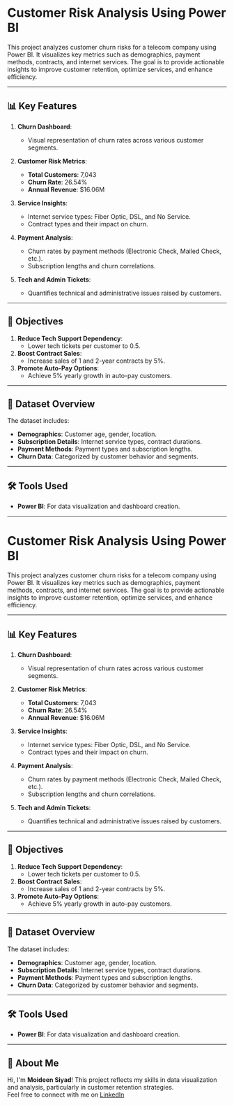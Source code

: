 # Customer Risk Analysis Using Power BI

This project analyzes customer churn risks for a telecom company using Power BI. It visualizes key metrics such as demographics, payment methods, contracts, and internet services. The goal is to provide actionable insights to improve customer retention, optimize services, and enhance efficiency.

---

## 📊 Key Features

1. **Churn Dashboard**:
   - Visual representation of churn rates across various customer segments.

2. **Customer Risk Metrics**:
   - **Total Customers**: 7,043
   - **Churn Rate**: 26.54%
   - **Annual Revenue**: $16.06M

3. **Service Insights**:
   - Internet service types: Fiber Optic, DSL, and No Service.
   - Contract types and their impact on churn.

4. **Payment Analysis**:
   - Churn rates by payment methods (Electronic Check, Mailed Check, etc.).
   - Subscription lengths and churn correlations.

5. **Tech and Admin Tickets**:
   - Quantifies technical and administrative issues raised by customers.

---

## 🎯 Objectives

1. **Reduce Tech Support Dependency**:
   - Lower tech tickets per customer to 0.5.
2. **Boost Contract Sales**:
   - Increase sales of 1 and 2-year contracts by 5%.
3. **Promote Auto-Pay Options**:
   - Achieve 5% yearly growth in auto-pay customers.

---

## 📁 Dataset Overview
The dataset includes:
- **Demographics**: Customer age, gender, location.
- **Subscription Details**: Internet service types, contract durations.
- **Payment Methods**: Payment types and subscription lengths.
- **Churn Data**: Categorized by customer behavior and segments.

---

## 🛠️ Tools Used
- **Power BI**: For data visualization and dashboard creation.

---
# Customer Risk Analysis Using Power BI

This project analyzes customer churn risks for a telecom company using Power BI. It visualizes key metrics such as demographics, payment methods, contracts, and internet services. The goal is to provide actionable insights to improve customer retention, optimize services, and enhance efficiency.

---

## 📊 Key Features

1. **Churn Dashboard**:
   - Visual representation of churn rates across various customer segments.

2. **Customer Risk Metrics**:
   - **Total Customers**: 7,043
   - **Churn Rate**: 26.54%
   - **Annual Revenue**: $16.06M

3. **Service Insights**:
   - Internet service types: Fiber Optic, DSL, and No Service.
   - Contract types and their impact on churn.

4. **Payment Analysis**:
   - Churn rates by payment methods (Electronic Check, Mailed Check, etc.).
   - Subscription lengths and churn correlations.

5. **Tech and Admin Tickets**:
   - Quantifies technical and administrative issues raised by customers.

---

## 🎯 Objectives

1. **Reduce Tech Support Dependency**:
   - Lower tech tickets per customer to 0.5.
2. **Boost Contract Sales**:
   - Increase sales of 1 and 2-year contracts by 5%.
3. **Promote Auto-Pay Options**:
   - Achieve 5% yearly growth in auto-pay customers.

---

## 📁 Dataset Overview
The dataset includes:
- **Demographics**: Customer age, gender, location.
- **Subscription Details**: Internet service types, contract durations.
- **Payment Methods**: Payment types and subscription lengths.
- **Churn Data**: Categorized by customer behavior and segments.

---

## 🛠️ Tools Used
- **Power BI**: For data visualization and dashboard creation.

---
## 👤 About Me

Hi, I'm **Moideen Siyad**! This project reflects my skills in data visualization and analysis, particularly in customer retention strategies.  
Feel free to connect with me on [LinkedIn](https://www.linkedin.com/in/moideen-siyad-a44649235/)

